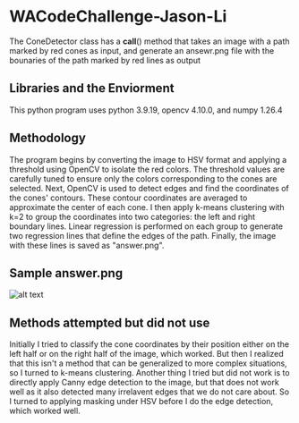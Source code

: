 # WACodeChallenge-Jason-Li
The ConeDetector class has a __call__() method that takes an image with a path marked by red cones as input, and generate an ansewr.png file with the bounaries of the path marked by red lines as output

## Libraries and the Enviorment
This python program uses python 3.9.19, opencv 4.10.0, and numpy 1.26.4

## Methodology
The program begins by converting the image to HSV format and applying a threshold using OpenCV to isolate the red colors. The threshold values are carefully tuned to ensure only the colors corresponding to the cones are selected. Next, OpenCV is used to detect edges and find the coordinates of the cones' contours. These contour coordinates are averaged to approximate the center of each cone. I then apply k-means clustering with k=2 to group the coordinates into two categories: the left and right boundary lines. Linear regression is performed on each group to generate two regression lines that define the edges of the path. Finally, the image with these lines is saved as "answer.png".

## Sample answer.png
![alt text](./answer.png)

## Methods attempted but did not use
Initially I tried to classify the cone coordinates by their position either on the left half or on the right half of the image, which worked. But then I realized that this isn't a method that can be generalized to more complex situations, so I turned to k-means clustering.
Another thing I tried but did not work is to directly apply Canny edge detection to the image, but that does not work well as it also detected many irrelavent edges that we do not care about. So I turned to applying masking under HSV before I do the edge detection, which worked well.
